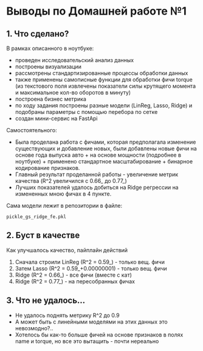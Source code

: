 # Выводы по Домашней работе №1

## 1. Что сделано?
В рамках описанного в ноутбуке:
- проведен исследовательский анализ данных
- построены визуализации
- рассмотрены стандартизированные процессы обработки данных
- также применены самописные функции для обработки фичи torque (из текстового поля извлечены показатели силы крутящего момента и максимальное кол-во оборотов в минуту)
- построена бизнес метрика
- по ходу задания построены разные модели (LinReg, Lasso, Ridge) и подобраны параметры с помощью перебора по сетке
- создан мини-сервис на FastApi

Самостоятельного:
- Была проделана работа с фичами, которая предполагала изменение существующих и добавление новых, были добавлены новые фичи на основе года выпуска авто + на основе мощности (подробнее в ноутбуке) + применено стандартное масштабирование + бинарное кодирование признаков.
- Главный результат проделанной работы - увеличение метрик качества (R^2 увеличился с 0.66_ до 0.77_)
- Лучших показателей удалось добиться на Ridge регрессии на измененных мною фичах в 4 пункте.

Сама модели лежит в репозитории в файле:
```
pickle_gs_ridge_fe.pkl
```

## 2. Буст в качестве
Как улучшалось качество, пайплайн действий
1) Сначала строили LinReg (R^2 = 0.59_) - только вещ. фичи
2) Затем Lasso (R^2 = 0.59_+0.00000001) - только вещ. фичи
3) Ridge (R^2 = 0.66_) - все фичи (вместе с кат)
4) Ridge (R^2 = 0.77_) - на пересобранных фичах


## 3. Что не удалось...
- Не удалось поднять метрику R^2 до 0.9
- А может быть с линейными моделями на этих данных это невозмодно?..
- Хотелось бы как-то больше фичей на основе признаков в полях name и torque, но все это вытащить - почти нереально